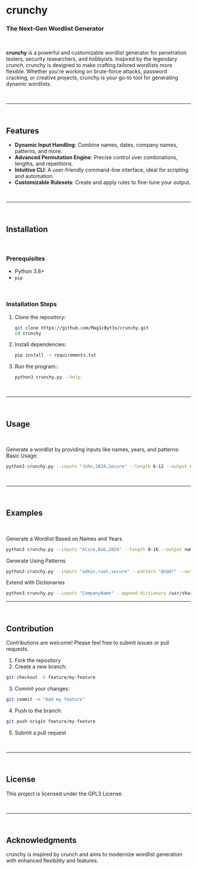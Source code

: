# crunchy

### The Next-Gen Wordlist Generator  

<br>

**crunchy** is a powerful and customizable wordlist generator for penetration testers, security researchers, and hobbyists. Inspired by the legendary *crunch*, crunchy is designed to make crafting tailored wordlists more flexible. Whether you're working on brute-force attacks, password cracking, or creative projects, crunchy is your go-to tool for generating dynamic wordlists.  

<br>

---

<br>

## Features  
- **Dynamic Input Handling**: Combine names, dates, company names, patterns, and more.  
- **Advanced Permutation Engine**: Precise control over combinations, lengths, and repetitions.  
- **Intuitive CLI**: A user-friendly command-line interface, ideal for scripting and automation.  
- **Customizable Rulesets**: Create and apply rules to fine-tune your output.  

<br>

---

<br>

## Installation  

<br>

### Prerequisites  
- Python 3.8+  
- `pip`  

<br>

### Installation Steps  
1. Clone the repository:  
   ```bash
   git clone https://github.com/Mag1cByt3s/crunchy.git
   cd crunchy
   ```
2. Install dependencies:
   ```bash
   pip install -r requirements.txt
   ```
3. Run the program::
   ```bash
   python3 crunchy.py --help
   ```

<br>

---

<br>

## Usage

<br>

Generate a wordlist by providing inputs like names, years, and patterns:
Basic Usage:
```bash
python3 crunchy.py --inputs "John,2024,Secure" --length 6-12 --output mywordlist.txt
```

<br>

---

<br>

## Examples

<br>

Generate a Wordlist Based on Names and Years
```bash
python3 crunchy.py --inputs "Alice,Bob,2024" --length 8-16 --output names_years.txt
```

Generate Using Patterns
```bash
python3 crunchy.py --inputs "admin,root,secure" --pattern "@n@d!" --output admin_list.txt
```

Extend with Dictionaries
```bash
python3 crunchy.py --inputs "CompanyName" --append-dictionary /usr/share/wordlists/rockyou.txt --output extended_list.txt
```

---

<br>

## Contribution

Contributions are welcome! Please feel free to submit issues or pull requests.

1. Fork the repository
2. Create a new branch:
```bash
git checkout -b feature/my-feature
```
3. Commit your changes:
```bash
git commit -m "Add my feature"
```
4. Push to the branch:
```bash
git push origin feature/my-feature
```
5. Submit a pull request

<br>

---

<br>

## License

This project is licensed under the GPL3 License.

<br>

---

<br>

## Acknowledgments

crunchy is inspired by crunch and aims to modernize wordlist generation with enhanced flexibility and features.
